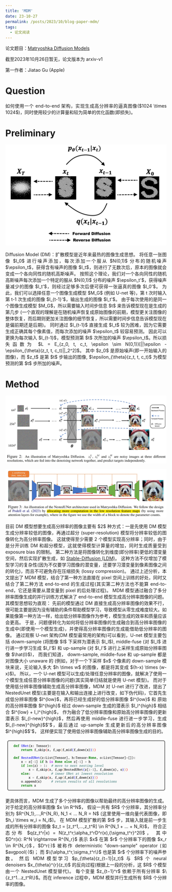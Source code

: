 ```yaml
---
title: 'MDM'
date: 23-10-27
permalink: /posts/2023/10/blog-paper-mdm/
tags:
  - 论文阅读
---
```


<p style="text-align:justify; text-justify:inter-ideograph;"> 论文题目：<a href="https://arxiv.org/abs/2310.15111" target="_blank" title="MDM">Matryoshka Diffusion Models</a></p>

<p style="text-align:justify; text-justify:inter-ideograph;">截至2023年10月26日暂无，论文版本为 arxiv-v1</p>

第一作者：Jiatao Gu (Apple)

Question
===

<p style="text-align:justify; text-justify:inter-ideograph;">如何使用一个 end-to-end 架构，实现生成高分辨率的逼真图像($1024 \times 1024$)，同时使用较少的计算量和较为简单的优化函数(即损失)。</p>

Preliminary
===

![Diffusion Model](/images/paper_ControlNet_Diffusion_Model.jpg)

<p style="text-align:justify; text-justify:inter-ideograph;"> Diffusion Model (DM)：扩散模型是近年来最热的图像生成思想。
将任意一张图像 $I_0$ 进行噪声添加，每次添加一个服从 $N(0,1)$ 分布的随机噪声 $\epsilon_t$，获得含有噪声的图像 $I_t$，则进行了无数次后，原本的图像就会变成一个各向同性的随机高斯噪声。
按照这个理论，我们对一个各向同性的随机高斯噪声每次添加一个特定的服从 $N(0,1)$ 分布的噪声 $\epsilon_t'$，获得噪声量减少的图像 $I_t'$，则经过足够多次后便可获得一张逼真的图像 $I_0'$。
为此，我们可以选择任意一个图像生成模型 $M_G$ (例如 U-net 等)，第 t 次时输入第 t-1 次生成的图像 $I_{t-1}'$，输出生成的图像 $I_t'$。
由于每次使用的是同一个图像生成模型 $M_G$，所以需要输入时间步信息 $t$ 来告诉模型现在是生成的第几步
(一个直观的理解是在随机噪声恢复成原始图像的前期，模型更关注图像的整体恢复，而后期则更加关注图像的细节恢复，所以需要时间步信息告诉模型现在是偏前期还是后期)。
同时通过 $I_{t-1}$ 直接生成 $I_t$ 较为困难，因为它需要生成正确其每个像素值，而每次添加的噪声 $\epsilon_t$ 较容易预测。
因此可以更换为每次输入 $I_{t-1}$，模型预测第 $t$ 次所加的噪声 $\epsilon_t$。所以损失函数为 $L = E_{z_0, t, c_t, \epsilon \sim N(0,1)}[||\epsilon - \epsilon_{\theta}(z_t, t, c_t)||_2^2]$。
其中 $z_0$ 是原始噪声(即一开始输入的图像)，而 $z_t$ 是第 $t$ 步输出的图像, $\epsilon_{\theta}(z_t, t, c_t)$ 为模型预测的第 $t$ 步所加的噪声。</p>

Method
===

![MDM-architecture](/images/paper_MDM_architecture.png)

![NestedUnet_architecture](/images/paper_MDM_NestedUnet.png)

<p style="text-align:justify; text-justify:inter-ideograph;">目前 DM 模型想要生成高分辨率的图像主要有 $2$ 种方式：一是先使用 DM 模型生成分辨率较低的图像，再通过超分 (super-resolution) 模型将分辨率较低的图像转化为高分辨率图像。
这就使得至少需要 2 个模型实现高分辨率；同时，由于是分开训练 DM 和超分模型，这就使得模型计算量的增加，同时生成质量受到 exposure bias 的限制。
第二种方法是将图像转化到维度(即分辨率)更低的潜变量空间，然后实现扩散生成，如 <a href="https://cai-jianfeng.github.io/posts/2023/10/blog-paper-stablediffusion/" target="_blank" title="Stable Diffusion">Stable-Diffusion (LDM)</a>。
这种方法不仅增加了模型学习的复杂性(因为不仅要学习图像的潜变量，还要学习潜变量到像素图像之间的转化)，而且不可避免存在压缩损失 (lossy compression)。
通过上述分析，本文提出了 MDM 模型，结合了第一种方法直接在 pixel 空间上训练的好处，同时又结合了第二种方法 end-to-end 的生成过程(其实第二种方法也不能算 end-to-end，它还是需要从潜变量到 pixel 的后处理过程)。
MDM 模型通过融合了多分辨率图像生成的并行训练方式解决了 end-to-end 模型生成高分辨率图像的问题。其模型思想较为直观：
先前的模型通过 DM 直接生成高分辨率图像的效果不行，很可能主要是因为没有辅助的条件帮助模型学习，导致模型从零生成难度较大。如果能像第一种方法一样，给出低分辨率图像作为参考，模型生成的效率和质量应该会更高。
于是，问题便转化为如何将低分辨率图像的生成融合到高分辨率图像的生成中(即使用一个模型生成)，并使得高分辨率图像的生成能借助低分辨率的图像。
通过观察 U-net 架构(DM 模型最常用的架构)可以看到，U-net 模型主要包括 dowm-sample (将图像 $I$ 下采样为潜表示 $I_l$), 
middle-fuse (对 $I_l$ 进行进一步学习生成 $I_l'$) 和 up-sample (对 $I_l'$ 进行上采样生成原始分辨率图像 $\hat{I}$)，
而我们知道， dowm-sample, middle-fuse 和 up-sample 都是对图像大小 unaware 的
(例如，对于一个下采样 $x$ 个像素的 down-sample 模块来说，无论输入多大 $h \times w$ 的图像，都是将其变成 $(h-x) \times (w-x)$)。
所以，一个 U-net 模型可以生成/处理任意分辨率的图像，就解决了使用一个模型生成任意分辨率图像的问题(其实简单归结就是使用 U-net 模型)。
而对于使用低分辨率图像辅助生成高分辨率图像，MDM 对 U-net 进行了改进，提出了 NestedUnet 模型(主要是在输入和输出连接上进行改变，如下伪代码)，它首先生成低分辨率图像 $I^{low}$，再将已经生成好的低分辨率图像 $I^{low}$ 和
原始的高分辨率图像 $I^{high}$ 经过 down-sample 生成的潜表示 $I_l^{high}$ 相结合 $I^{low} + I_l^{high}$，
作为融合了低分辨率图像和原始高分辨率图像的更新潜表示 $I_{l-new}^{high}$，然后再使用 middle-fuse 进行进一步学习，生成 $I_{l-new}^{high}$$'$，最后通过 up-sample 生成更新后的高分辨率图像 $I^{high}$$'$，
这样便实现了使用低分辨率图像辅助高分辨率图像生成的目的。</p>

![NestedUnet](/images/paper_MDM_pescode.png)

<p style="text-align:justify; text-justify:inter-ideograph;">更具体而言，MDM 生成了多个分辨率的图像以帮助最终的高分辨率图像的生成。对于给定的高分辨率图像 $x \in R^N$，
假设一共有 $R$ 个分辨率，其分辨率分别为 $R^{N_1},...,R^{N_R}, N_1 < ... N_R = N$ (这里使用一维向量代表图像，即 $h_i \times w_i = N_i$)。
在 MDM 模型扩散的第 $t$ 步，其输入就是前一步生成的所有分辨率的图像 $z_t = [z_t^1,...,z_t^R] \in R^{N_1 + ... + N_R}$，
符合正态分布 $q(z_t^r|x) = N(z_t^r;\alpha_t^rD^r(x),{\sigma_t^r}^2I)$，
其中 $D^r(x): R^N \rightarrow R^{N_r}$ 表示 $x$ 在第 $r$ 个分辨率下的图像 $x_r \in R^{N_r}$，$D^r(·)$ 被称作 deterministic "down-sample" operator (如 $avgpool(·)$)；
而 $\{\alpha_t^r,\sigma_t^r\}$ 也是第 $r$ 个分辨率下的噪声参数。
然后 MDM 模型学习 $p_{\theta}(z_{t−1}|z_t)$ 与 $R$ 个 neural denoisers $x_{\theta}^{r}(z_t)$ 的反向过程(根据上一段的分析，这 $R$ 个模型由一个 NestedUnet 模型替代)。
每个变量 $z_{t−1}^r$ 依赖于所有分辨率 $\{z_t^1...z_t^R\}$。而在 inference 过程中，MDM 模型并行生成所有 $R$ 个分辨率的图像。</p>